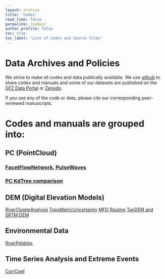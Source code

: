 ```yaml
---
layout: archive
title: 'Codes'
read_time: false
permalink: /codes/
author_profile: false
toc: true
toc_label: "List of Codes and Source files"
---
```


# Data Archives and Policies
We strive to make all codes and data publically available. We use [github](https://github.com/UP-RS-ESP) to share codes and manuals and some of our datasets are published on the [GFZ Data Portal](http://dataservices.gfz-potsdam.de/portal/) or [Zenodo](https://zenodo.org/).

If you use any of the code or data, please cite our corresponding peer-reviewed manuscripts.


# Codes and manuals are grouped into:
## PC (PointCloud)
### [FacetFlowNetwork](https://github.com/UP-RS-ESP/FacetFlowNetwork), [PulseWaves](https://github.com/UP-RS-ESP/pulsewaves)
### [PC KdTree comparison](https://github.com/UP-RS-ESP/LidarPC-KDTree)

## DEM (Digital Elevation Models)
[RiverClusterAnalysis](https://github.com/UP-RS-ESP/river-clusters)
[TopoMetricUncertainty](https://github.com/UP-RS-ESP/TopoMetricUncertainty)
[MFD Routing](https://github.com/UP-RS-ESP/mfdrouting)
[TanDEM and SRTM DEM](https://github.com/UP-RS-ESP/TanDEM-SRTM-dh)

## Environmental Data
[RiverPebbles](https://github.com/UP-RS-ESP/PebbleCounts)

## Time Series Analysis and Extreme Events
[CorrCoef](https://github.com/UP-RS-ESP/CorrCoef)

